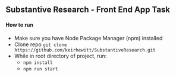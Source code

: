 ## Substantive Research - Front End App Task

#### How to run

 - Make sure you have Node Package Manager (npm) installed
 - Clone repo `git clone https://github.com/keirhewitt/SubstantiveResearch.git`
 - While in root directory of project, run:
    - `npm install`
    - `npm run start`